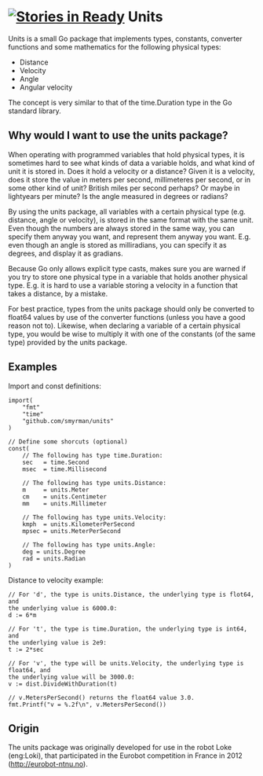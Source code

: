 [![Stories in Ready](https://badge.waffle.io/smyrman/units.png?label=ready&title=Ready)](https://waffle.io/smyrman/units)
Units
=====

Units is a small Go package that implements types, constants, converter
functions and some mathematics for the following physical types:

* Distance
* Velocity
* Angle
* Angular velocity

The concept is very similar to that of the time.Duration type in the Go
standard library.

Why would I want to use the units package?
------------------------------------------

When operating with programmed variables that hold physical types, it is
sometimes hard to see what kinds of data a variable holds, and what kind of
unit it is stored in.  Does it hold a velocity or a distance? Given it is a
velocity, does it store the value in meters per second, millimeteres per
second, or in some other kind of unit? British miles per second perhaps? Or
maybe in lightyears per minute? Is the angle measured in degrees or radians?

By using the units package, all variables with a certain physical type (e.g.
distance, angle or velocity), is stored in the same format with the same unit.
Even though the numbers are always stored in the same way, you can specify them
anyway you want, and represent them anyway you want.  E.g. even though an angle
is stored as milliradians, you can specify it as degrees, and display it as
gradians.


Because Go only allows explicit type casts, makes sure you are warned if
you try to store one physical type in a variable that holds another physical
type. E.g. it is hard to use a variable storing a velocity in a function that
takes a distance, by a mistake.

For best practice, types from the units package should only be converted to
float64 values by use of the converter functions (unless you have a good reason
not to). Likewise, when declaring a variable of a certain physical type, you
would be wise to multiply it with one of the constants (of the same type)
provided by the units package.

Examples
--------

Import and const definitions:

	import(
		"fmt"
		"time"
		"github.com/smyrman/units"
	)

	// Define some shorcuts (optional)
	const(
		// The following has type time.Duration:
		sec   = time.Second
		msec  = time.Millisecond

		// The following has type units.Distance:
		m     = units.Meter
		cm    = units.Centimeter
		mm    = units.Millimeter

		// The following has type units.Velocity:
		kmph  = units.KilometerPerSecond
		mpsec = units.MeterPerSecond

		// The following has type units.Angle:
		deg = units.Degree
		rad = units.Radian
	)

Distance to velocity example:

    // For 'd', the type is units.Distance, the underlying type is flot64, and
    the underlying value is 6000.0:
    d := 6*m

    // For 't', the type is time.Duration, the underlying type is int64, and
    the underlying value is 2e9:
    t := 2*sec

    // For 'v', the type will be units.Velocity, the underlying type is float64, and
    the underlying value will be 3000.0:
    v := dist.DivideWithDuration(t)

    // v.MetersPerSecond() returns the float64 value 3.0.
    fmt.Printf("v = %.2f\n", v.MetersPerSecond())

Origin
------

The units package was originally developed for use in the robot Loke
(eng:Loki), that participated in the Eurobot competition in France in 2012
(http://eurobot-ntnu.no).


